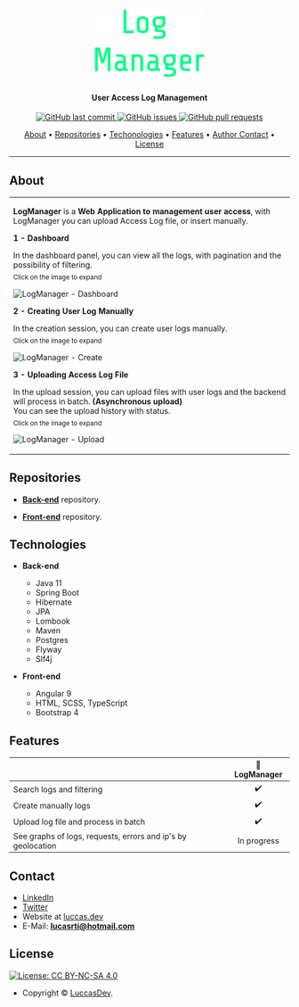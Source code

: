 <h1 align="center">
  <br>
  <a href="https://github.com/luccasdev/log-manager-backend"><img src="https://raw.githubusercontent.com/luccasdev/log-manager-frontend/8fe0ae8c5e0006b8d7cf823ad4c0f84f5eacc70e/src/assets/svg/logmanager-logo.svg" alt="ArminC AutoExec"></a>
</h1>

<h4 align="center">User Access Log Management</h4>


<p align="center">
    <a href="https://github.com/luccasdev/log-manager-backend/commits/master">
    <img src="https://img.shields.io/github/last-commit/luccasdev/log-manager-backend?style=flat-square&logo=github&logoColor=white"
         alt="GitHub last commit">
    <a href="https://github.com/luccasdev/log-manager-backend/issues">
    <img src="https://img.shields.io/github/issues-raw/luccasdev/log-manager-backend?style=flat-square&logo=github&logoColor=white"
         alt="GitHub issues">
    <a href="https://github.com/luccasdev/log-manager-backend/pulls">
    <img src="https://img.shields.io/github/issues-pr-raw/luccasdev/log-manager-backend?style=flat-square&logo=github&logoColor=white"
         alt="GitHub pull requests">
</p>
      
<p align="center">
  <a href="#about">About</a> •
  <a href="#repositories">Repositories</a> •
  <a href="#technologies">Techonologies</a> •
  <a href="#features">Features</a> •
  <a href="#contact">Author Contact</a> •
  <a href="#license">License</a>
</p>

---

## About

<table>
<tr>
<td>
  
**LogManager** is a **Web Application to management user access**, with LogManager you can upload Access Log file, or insert manually.

<p><b>1 - Dashboard</b></p>
<span>In the dashboard panel, you can view all the logs, with pagination and the possibility of filtering.</span><br>
<sub>Click on the image to expand</sub>

![LogManager - Dashboard](https://i.imgur.com/EzNTJJh.png)

<p><b>2 - Creating User Log Manually</b></p>
<span>In the creation session, you can create user logs manually.</span><br>
<sub>Click on the image to expand</sub>

![LogManager - Create](https://i.imgur.com/zth4KxR.png)

<p><b>3 - Uploading Access Log File</b></p>
<span>In the upload session, you can upload files with user logs and the backend will process in batch. <b>(Asynchronous upload)</b></span><br>
<span>You can see the upload history with status.</span><br>
<sub>Click on the image to expand</sub>

![LogManager - Upload](https://i.imgur.com/urQKETg.png)


</td>
</tr>
</table>

## Repositories

* **[Back-end](https://github.com/luccasdev/log-manager-backend)** repository.

* **[Front-end](https://github.com/luccasdev/log-manager-frontend)** repository.

## Technologies

* **Back-end**
  * Java 11
  * Spring Boot
  * Hibernate
  * JPA
  * Lombook
  * Maven
  * Postgres
  * Flyway
  * Slf4j
  
* **Front-end**
  * Angular 9
  * HTML, SCSS, TypeScript
  * Bootstrap 4

## Features

|                            | 🔰 LogManager  |
| -------------------------- | :----------------: |
| Search logs and filtering                   |         ✔️         |
| Create manually logs                        |         ✔️         |
| Upload log file and process in batch        |         ✔️         |
| See graphs of logs, requests, errors and ip's by geolocation |         In progress        |


## Contact
- [LinkedIn](https://www.linkedin.com/in/lucasrsouza-ti/)
- [Twitter](https://twitter.com/lucasrdev)
- Website at [luccas.dev](https://luccas.dev)
- E-Mail: **lucasrti@hotmail.com**

## License

[![License: CC BY-NC-SA 4.0](https://img.shields.io/badge/License-CC%20BY--NC--SA%204.0-orange.svg?style=flat-square)](https://creativecommons.org/licenses/by-nc-sa/4.0/)

- Copyright © [LuccasDev](https://luccas.dev "Luccas Directory Database").

